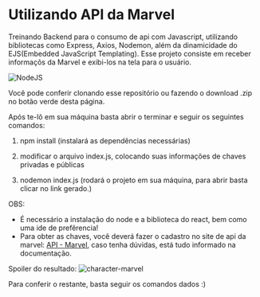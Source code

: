 # Utilizando API da Marvel 

Treinando Backend para o consumo de api com Javascript, utilizando bibliotecas como Express, Axios, Nodemon, além da dinamicidade do EJS(Embedded JavaScript Templating). Esse projeto consiste em receber informaçõs da Marvel e exibi-los na tela para o usuário.

![NodeJS](https://img.shields.io/badge/node.js-6DA55F?style=for-the-badge&logo=node.js&logoColor=white) 

Você pode conferir clonando esse repositório ou fazendo o download .zip no botão verde desta página.

Após te-lô em sua máquina basta abrir o terminar e seguir os seguintes comandos:

1. npm install (instalará as dependências necessárias)

2. modificar o arquivo index.js, colocando suas informações de chaves privadas e públicas

3. nodemon index.js (rodará o projeto em sua máquina, para abrir basta clicar no link gerado.)

OBS: 
- É necessário a instalação do node e a biblioteca do react, bem como uma ide de prefêrencia!
- Para obter as chaves, você deverá fazer o cadastro no site de api da marvel: [API - Marvel](https://developer.marvel.com/), caso tenha dúvidas, está tudo informado na documentação.

Spoiler do resultado:
![character-marvel](https://github.com/user-attachments/assets/7f60aff6-7628-4ada-ba8f-d43775f78b31)

Para conferir o restante, basta seguir os comandos dados :)

